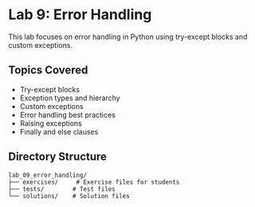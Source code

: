# Lab 9: Error Handling

This lab focuses on error handling in Python using try-except blocks and custom exceptions.

## Topics Covered
- Try-except blocks
- Exception types and hierarchy
- Custom exceptions
- Error handling best practices
- Raising exceptions
- Finally and else clauses

## Directory Structure
```
lab_09_error_handling/
├── exercises/     # Exercise files for students
├── tests/        # Test files
└── solutions/    # Solution files
``` 